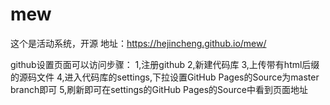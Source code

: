 # mew
这个是活动系统，开源
地址：https://hejincheng.github.io/mew/

github设置页面可以访问步骤：
1,注册github
2,新建代码库
3,上传带有html后缀的源码文件
4,进入代码库的settings,下拉设置GitHub Pages的Source为master branch即可
5,刷新即可在settings的GitHub Pages的Source中看到页面地址

